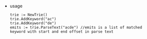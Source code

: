 - usage
  
      trie := NewTrie()
      trie.AddKeyword("ac")
      trie.AddKeyword("de")
      emits := trie.ParseText("acde") //emits is a list of matched keyword with start and end offset in parse text 

   
